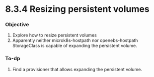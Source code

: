 # 8.3.4 Resizing persistent volumes

### Objective

1. Explore how to resize persistent volumes
2. Apparently neither microk8s-hostpath nor openebs-hostpath StorageClass is capable of expanding the persistent volume.

### To-dp

1. Find a provisioner that allows expanding the persistent volume.
